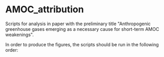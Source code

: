 # AMOC_attribution
Scripts for analysis in paper with the preliminary title "Anthropogenic greenhouse gases emerging as a necessary cause for short-term AMOC weakenings".

In order to produce the figures, the scripts should be run in the following order:

